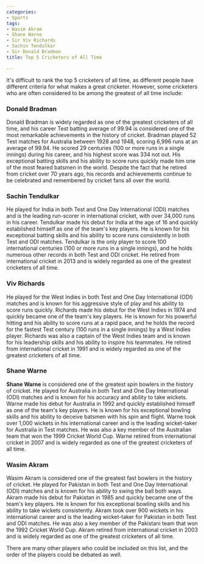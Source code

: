 ```yaml
---
categories:
- Sports
tags:
- Wasim Akram
- Shane Warne
- Sir Viv Richards
- Sachin Tendulkar
- Sir Donald Bradman
title: Top 5 Cricketers of All Time

---
```

It's difficult to rank the top 5 cricketers of all time, as different people have different criteria for what makes a great cricketer. However, some cricketers who are often considered to be among the greatest of all time include:

### Donald Bradman

Donald Bradman is widely regarded as one of the greatest cricketers of all time, and his career Test batting average of 99.94 is considered one of the most remarkable achievements in the history of cricket. Bradman played 52 Test matches for Australia between 1928 and 1948, scoring 6,996 runs at an average of 99.94. He scored 29 centuries (100 or more runs in a single innings) during his career, and his highest score was 334 not out. His exceptional batting skills and his ability to score runs quickly made him one of the most feared batsmen in the world. Despite the fact that he retired from cricket over 70 years ago, his records and achievements continue to be celebrated and remembered by cricket fans all over the world.

### Sachin Tendulkar

He played for India in both Test and One Day International (ODI) matches and is the leading run-scorer in international cricket, with over 34,000 runs in his career. Tendulkar made his debut for India at the age of 16 and quickly established himself as one of the team's key players. He is known for his exceptional batting skills and his ability to score runs consistently in both Test and ODI matches. Tendulkar is the only player to score 100 international centuries (100 or more runs in a single innings), and he holds numerous other records in both Test and ODI cricket. He retired from international cricket in 2013 and is widely regarded as one of the greatest cricketers of all time.

### Viv Richards

He played for the West Indies in both Test and One Day International (ODI) matches and is known for his aggressive style of play and his ability to score runs quickly. Richards made his debut for the West Indies in 1974 and quickly became one of the team's key players. He is known for his powerful hitting and his ability to score runs at a rapid pace, and he holds the record for the fastest Test century (100 runs in a single innings) by a West Indies player. Richards was also a captain of the West Indies team and is known for his leadership skills and his ability to inspire his teammates. He retired from international cricket in 1991 and is widely regarded as one of the greatest cricketers of all time.

### Shane Warne

**Shane Warne** is considered one of the greatest spin bowlers in the history of cricket. He played for Australia in both Test and One Day International (ODI) matches and is known for his accuracy and ability to take wickets. Warne made his debut for Australia in 1992 and quickly established himself as one of the team's key players. He is known for his exceptional bowling skills and his ability to deceive batsmen with his spin and flight. Warne took over 1,000 wickets in his international career and is the leading wicket-taker for Australia in Test matches. He was also a key member of the Australian team that won the 1999 Cricket World Cup. Warne retired from international cricket in 2007 and is widely regarded as one of the greatest cricketers of all time.

### Wasim Akram

Wasim Akram is considered one of the greatest fast bowlers in the history of cricket. He played for Pakistan in both Test and One Day International (ODI) matches and is known for his ability to swing the ball both ways. Akram made his debut for Pakistan in 1985 and quickly became one of the team's key players. He is known for his exceptional bowling skills and his ability to take wickets consistently. Akram took over 900 wickets in his international career and is the leading wicket-taker for Pakistan in both Test and ODI matches. He was also a key member of the Pakistani team that won the 1992 Cricket World Cup. Akram retired from international cricket in 2003 and is widely regarded as one of the greatest cricketers of all time.

There are many other players who could be included on this list, and the order of the players could be debated as well.